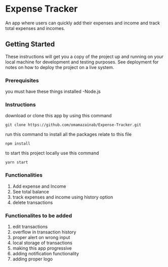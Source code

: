 # Expense Tracker
An app where users can quickly add their expenses and income and track total expenses and incomes.

## Getting Started
These instructions will get you a copy of the project up and running on your local machine for development and testing purposes. See deployment for notes on how to deploy the project on a live system.

### Prerequisites
you must have these things installed 
-Node.js

### Instructions
download or clone this app by using this command 
```
git clone https://github.com/omamazainab/Expense-Tracker.git

```
run this command to install all the packages relate to this file
```
npm install
```
to start this project locally use this command
```
yarn start
```
### Functionalities
1. Add expense and Income
2. See total balance 
3. track expenses and income using history option
4. delete transactions

### Functionalites to be added
1. edit transactions
2. overflow in transaction history
3. proper alert on wrong input 
4. local storage of transactions
5. making this app progressive
6. adding notification functionality
7. adding proper logo 
